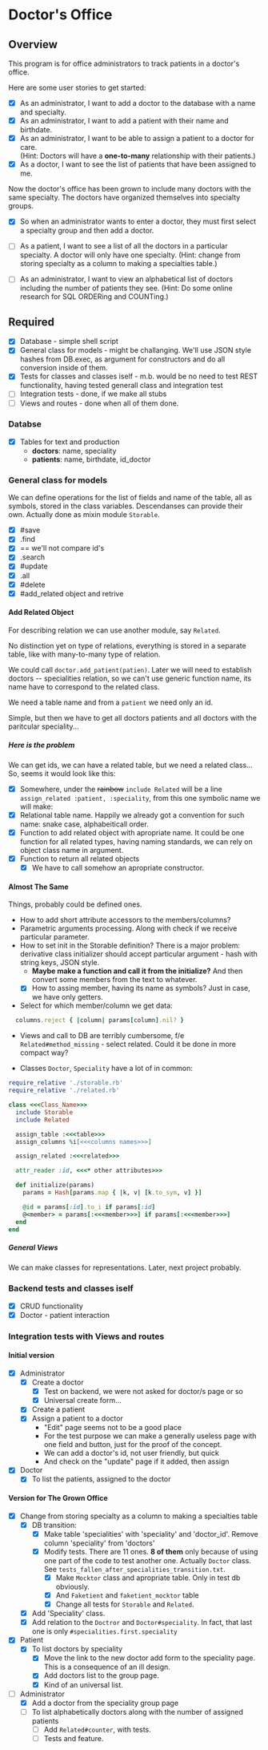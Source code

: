 # Doctor's Office #

## Overview ##

This program is for office administrators to track patients in a doctor's office.

Here are some user stories to get started:

- [x] As an administrator, I want to add a doctor to the database with a name and specialty.
- [x] As an administrator, I want to add a patient with their name and birthdate.
- [x] As an administrator, I want to be able to assign a patient to a doctor for care. \
      (Hint: Doctors will have a **one-to-many** relationship with their patients.)
- [x] As a doctor, I want to see the list of patients that have been assigned to me.

Now the doctor's office has been grown to include many doctors with the same specialty.
The doctors have organized themselves into specialty groups.

- [x] So when an administrator wants to enter a doctor,
      they must first select a specialty group and then add a doctor.

- [ ] As a patient, I want to see a list of all the doctors in a particular specialty. A doctor will only have one specialty.
(Hint: change from storing specialty as a column to making a specialties table.)

- [ ] As an administrator, I want to view an alphabetical list of doctors
      including the number of patients they see.
      (Hint: Do some online research for SQL ORDERing and COUNTing.)

## Required ##

- [x] Database - simple shell script
- [x] General class for models - might be challanging. We'll use JSON style hashes from DB.exec, as argument for constructors and do all conversion inside of them.
- [x] Tests for classes and classes iself - m.b. would be no need to test REST functionality, having tested generall class and integration test
- [ ] Integration tests - done, if we make all stubs
- [ ] Views and routes - done when all of them done.

### Databse ###

- [x] Tables for text and production
  - **doctors**: name, speciality
  - **patients**: name, birthdate, id_doctor

### General class for models ###

We can define operations for the list of fields and name of the table, all as symbols, stored in the class variables.  Descendanses can provide their own.  Actually done as mixin module ```Storable```.

- [x] #save
- [x] .find
- [x] == we'll not compare id's
- [x] .search
- [x] #update
- [x] .all
- [x] #delete
- [x] #add_related object and retrive

#### Add Related Object ####

For describing relation we can use another module, say ```Related```.  

No distinction yet on type of relations, everything is stored in a separate table, like with many-to-many type of relation.

We could call ```doctor.add_patient(patien)```.  Later we will need to establish doctors -- specialities relation, so we can't use generic function name, its name have to correspond to the related class.

We need a table name and from a ```patient``` we need only an id.  

Simple, but then we have to get all doctors patients and all doctors with the paritcular speciality...  

##### Here is the problem #####

We can get ids, we can have a related table, but we need a related class... So, seems it would look like this:

- [x] Somewhere, under the ~~rainbow~~ ```include Related``` will be a line ```assign_related :patient, :speciality```, from this one symbolic name we will make:
- [x] Relational table name.  Happily we already got a convention for such name: snake case, alphabeiticall order.
- [x] Function to add related object with apropriate name.  It could be one function for all related types, having naming standards, we can rely on object class name in argument.
- [x] Function to return all related objects
  - [x] We have to call somehow an apropriate constructor.

#### Almost The Same ####

Things, probably could be defined ones.

- How to add short attribute accessors to the members/columns?
- Parametric arguments processing.  Along with check if we receive particular parameter.
- How to set init in the Storable definition? There is a major problem: derivative class initializer should accept particular argument - hash with string keys, JSON style.
  - **Maybe make a function and call it from the initialize?** And then convert some members from the text to whatever.
  - [x] How to assing member, having its name as symbols?  Just in case, we have only getters.
- Select for which member/column we get data:

```ruby
  columns.reject { |column| params[column].nil? }
```

- Views and call to DB are terribly cumbersome, f/e ```Related#method_missing``` - select related.  Could it be done in more compact way?

- Classes ```Doctor```, ```Speciality``` have a lot of in common:
  
```ruby
require_relative './storable.rb'
require_relative './related.rb'

class <<<Class_Name>>>
  include Storable
  include Related

  assign_table :<<<table>>>
  assign_columns %i[<<<columns names>>>]

  assign_related :<<<related>>>

  attr_reader :id, <<<* other attributes>>>

  def initialize(params)
    params = Hash[params.map { |k, v| [k.to_sym, v] }]

    @id = params[:id].to_i if params[:id]
    @<member> = params[:<<<member>>>] if params[:<<<member>>>]
  end
end
```

##### General Views #####

We can make classes for representations.  Later, next project probably.

### Backend tests and classes iself ###

- [x] CRUD functionality
- [x] Doctor - patient interaction

### Integration tests with Views and routes ###

#### Initial version ####

- [x] Administrator
  - [x] Create a doctor
    - [x] Test on backend, we were not asked for doctor/s page or so
    - [x] Universal create form...
  - [x] Create a patient
  - [x] Assign a patient to a doctor
    - "Edit" page seems not to be a good place
    - For the test purpose we can make a generally useless page with one field and button, just for the proof of the concept.
    - We can add a doctor's id, not user friendly, but quick
    - And check on the "update" page if it added, then assign
- [x] Doctor
  - [x] To list the patients, assigned to the doctor

#### Version for The Grown Office ####

- [x] Change from storing specialty as a column to making a specialties table
  - [x] DB transition:
    - [x] Make table 'specialities' with 'speciality' and 'doctor_id'. Remove column 'speciality' from 'doctors'
    - [x] Modify tests.  There are 11 ones. **8 of them** only because of using one part of the code to test another one.  Actually ```Doctor``` class. See ```tests_fallen_after_specialities_transition.txt```.
      - [x] Make ```Mocktor``` class and apropriate table. Only in test db obviously.
      - [x] And ```Faketient``` and ```faketient_mocktor``` table
      - [x] Change all tests for ```Storable``` and ```Related```.
  - [x] Add 'Speciality' class.
  - [x] Add relation to the ```Doctror``` and ```Doctor#speciality```.  In fact, that last one is only ```#specialities.first.speciality```
- [x] Patient
  - [x] To list doctors by speciality
    - [x] Move the link to the new doctor add form to the speciality page. This is a consequence of an ill design.
    - [x] Add doctors list to the group page.
    - [x] Kind of an universal list.
- [ ] Administrator
  - [x] Add a doctor from the speciality group page
  - [ ] To list alphabetically doctors along with the number of assigned patients
    - [ ] Add ```Related#counter```, with tests.
    - [ ] Tests and feature.
